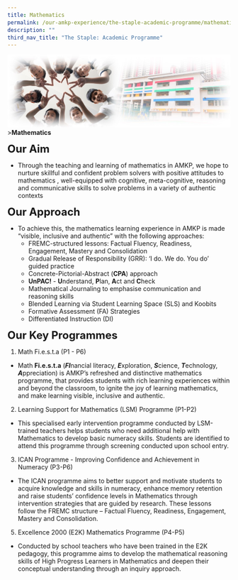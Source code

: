 ```yaml
---
title: Mathematics
permalink: /our-amkp-experience/the-staple-academic-programme/mathematics/
description: ""
third_nav_title: "The Staple: Academic Programme"
---
```

![Sub-banner](/images/sub%20banner.jpg)
&gt;**Mathematics**

**<font size="5">Our Aim</font>**

* Through the teaching and learning of mathematics in AMKP, we hope to nurture skillful and confident problem solvers with positive attitudes to mathematics , well-equipped with cognitive, meta-cognitive, reasoning and communicative skills to solve problems in a variety of authentic contexts

**<font size="5">Our Approach</font>**

* To achieve this, the mathematics learning experience in AMKP is made “visible, inclusive and authentic” with the following approaches:
	* FREMC-structured lessons: Factual Fluency, Readiness, Engagement, Mastery and Consolidation
	* Gradual Release of Responsibility (GRR): ‘I do. We do. You do’ guided practice
	* Concrete-Pictorial-Abstract (**CPA**) approach 
	* **UnPAC!** - **U**nderstand, **P**lan, **A**ct and **C**heck
	* Mathematical Journaling to emphasise communication and reasoning skills
	* Blended Learning via Student Learning Space (SLS) and Koobits
	* Formative Assessment (FA) Strategies 
	* Differentiated Instruction (DI) 

**<font size="5">Our Key Programmes</font>**

1. Math Fi.e.s.t.a (P1 - P6)
* Math **Fi.e.s.t.a** (***FI***nancial literacy, ***E***xploration, ***S***cience, ***T***echnology, ***A***ppreciation) is AMKP’s refreshed and distinctive mathematics programme, that provides students with rich learning experiences within and beyond the classroom, to ignite the joy of learning mathematics, and make learning visible, inclusive and authentic. 

2. Learning Support for Mathematics (LSM) Programme (P1-P2)
* This specialised early intervention programme conducted by LSM-trained teachers helps students who need additional help with Mathematics to develop basic numeracy skills. Students are identified to attend this programme through screening conducted upon school entry. 

3. ICAN Programme - Improving Confidence and Achievement in Numeracy (P3-P6)
* The ICAN programme aims to better support and motivate students to acquire knowledge and skills in numeracy, enhance memory retention and raise students’ confidence levels in Mathematics through intervention strategies that are guided by research. These lessons follow the FREMC structure – Factual Fluency, Readiness, Engagement, Mastery and Consolidation. 

5. Excellence 2000 (E2K) Mathematics Programme (P4-P5)
* Conducted by school teachers who have been trained in the E2K pedagogy, this programme aims to develop the mathematical reasoning skills of High Progress Learners in Mathematics and deepen their conceptual understanding through an inquiry approach.